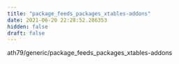 ```yaml
---
title: "package_feeds_packages_xtables-addons"
date: 2021-06-20 22:28:52.286353
hidden: false
draft: false
---
```


ath79/generic/package_feeds_packages_xtables-addons

